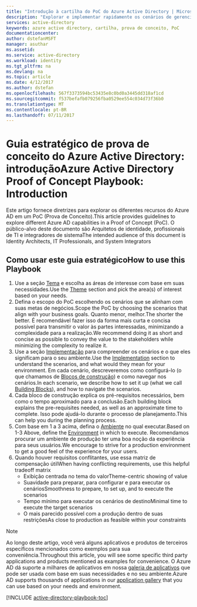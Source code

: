 ```yaml
---
title: "Introdução à cartilha do PoC do Azure Active Directory | Microsoft Docs"
description: "Explorar e implementar rapidamente os cenários de gerenciamento de identidades e acesso"
services: active-directory
keywords: azure active directory, cartilha, prova de conceito, PoC
documentationcenter: 
author: dstefanMSFT
manager: asuthar
ms.assetid: 
ms.service: active-directory
ms.workload: identity
ms.tgt_pltfrm: na
ms.devlang: na
ms.topic: article
ms.date: 4/12/2017
ms.author: dstefan
ms.openlocfilehash: 567f3373594bc53435e8c0bd0a3445dd318af1cd
ms.sourcegitcommit: f537befafb079256fba0529ee554c034d73f36b0
ms.translationtype: MT
ms.contentlocale: pt-BR
ms.lasthandoff: 07/11/2017
---
```

# <a name="azure-active-directory-proof-of-concept-playbook-introduction"></a><span data-ttu-id="9d671-104">Guia estratégico de prova de conceito do Azure Active Directory: introdução</span><span class="sxs-lookup"><span data-stu-id="9d671-104">Azure Active Directory Proof of Concept Playbook: Introduction</span></span>

<span data-ttu-id="9d671-105">Este artigo fornece diretrizes para explorar os diferentes recursos do Azure AD em um PoC (Prova de Conceito).</span><span class="sxs-lookup"><span data-stu-id="9d671-105">This article provides guidelines to explore different Azure AD capabilities in a Proof of Concept (PoC).</span></span> <span data-ttu-id="9d671-106">O público-alvo deste documento são Arquitetos de identidade, profissionais de TI e integradores de sistema</span><span class="sxs-lookup"><span data-stu-id="9d671-106">The intended audience of this document is Identity Architects, IT Professionals, and System Integrators</span></span>

## <a name="how-to-use-this-playbook"></a><span data-ttu-id="9d671-107">Como usar este guia estratégico</span><span class="sxs-lookup"><span data-stu-id="9d671-107">How to use this Playbook</span></span>

1. <span data-ttu-id="9d671-108">Use a seção [Tema](active-directory-playbook-ingredients.md#theme) e escolha as áreas de interesse com base em suas necessidades.</span><span class="sxs-lookup"><span data-stu-id="9d671-108">Use the [Theme](active-directory-playbook-ingredients.md#theme) section and pick the area(s) of interest based on your needs.</span></span>  
2. <span data-ttu-id="9d671-109">Defina o escopo do PoC escolhendo os cenários que se alinham com suas metas de negócios.</span><span class="sxs-lookup"><span data-stu-id="9d671-109">Scope the PoC by choosing the scenarios that align with your business goals.</span></span> <span data-ttu-id="9d671-110">Quanto menor, melhor.</span><span class="sxs-lookup"><span data-stu-id="9d671-110">The shorter the better.</span></span> <span data-ttu-id="9d671-111">É recomendável fazer isso da forma mais curta e concisa possível para transmitir o valor às partes interessadas, minimizando a complexidade para a realização.</span><span class="sxs-lookup"><span data-stu-id="9d671-111">We recommend doing it as short and concise as possible to convey the value to the stakeholders while minimizing the complexity to realize it.</span></span>  
3. <span data-ttu-id="9d671-112">Use a seção [Implementação](active-directory-playbook-implementation.md) para compreender os cenários e o que eles significam para o seu ambiente.</span><span class="sxs-lookup"><span data-stu-id="9d671-112">Use the [Implementation](active-directory-playbook-implementation.md) section to understand the scenarios, and what would they mean for your environment.</span></span> <span data-ttu-id="9d671-113">Em cada cenário, descreveremos como configurá-lo (o que chamamos de [Blocos de construção](active-directory-playbook-building-blocks.md)) e como navegar nos cenários.</span><span class="sxs-lookup"><span data-stu-id="9d671-113">In each scenario, we describe how to set it up (what we call [Building Blocks](active-directory-playbook-building-blocks.md)), and how to navigate the scenarios.</span></span> 
4. <span data-ttu-id="9d671-114">Cada bloco de construção explica os pré-requisitos necessários, bem como o tempo aproximado para a conclusão.</span><span class="sxs-lookup"><span data-stu-id="9d671-114">Each building block explains the pre-requisites needed, as well as an approximate time to complete.</span></span> <span data-ttu-id="9d671-115">Isso pode ajudá-lo durante o processo de planejamento.</span><span class="sxs-lookup"><span data-stu-id="9d671-115">This can help you during the planning process.</span></span> 
5. <span data-ttu-id="9d671-116">Com base em 1 a 3 acima, defina o [Ambiente](active-directory-playbook-ingredients.md#environment) no qual executar.</span><span class="sxs-lookup"><span data-stu-id="9d671-116">Based on 1-3 Above, define the [Environment](active-directory-playbook-ingredients.md#environment) in which to execute.</span></span> <span data-ttu-id="9d671-117">Recomendamos procurar um ambiente de produção ter uma boa noção da experiência para seus usuários.</span><span class="sxs-lookup"><span data-stu-id="9d671-117">We encourage to strive for a production environment to get a good feel of the experience for your users.</span></span> 
6. <span data-ttu-id="9d671-118">Quando houver requisitos conflitantes, use essa matriz de compensação útil</span><span class="sxs-lookup"><span data-stu-id="9d671-118">When having conflicting requirements, use this helpful tradeoff matrix</span></span> 
   * <span data-ttu-id="9d671-119">Exibição centrada no tema do valor</span><span class="sxs-lookup"><span data-stu-id="9d671-119">Theme-centric showing of value</span></span>  
   * <span data-ttu-id="9d671-120">Suavidade para preparar, para configurar e para executar os cenários</span><span class="sxs-lookup"><span data-stu-id="9d671-120">Smoothness to prepare, to set up, and to execute the scenarios</span></span> 
   * <span data-ttu-id="9d671-121">Tempo mínimo para executar os cenários de destino</span><span class="sxs-lookup"><span data-stu-id="9d671-121">Minimal time to execute the target scenarios</span></span> 
   * <span data-ttu-id="9d671-122">O mais parecido possível com a produção dentro de suas restrições</span><span class="sxs-lookup"><span data-stu-id="9d671-122">As close to production as feasible within your constraints</span></span> 

>[!NOTE]
> <span data-ttu-id="9d671-123">Ao longo deste artigo, você verá alguns aplicativos e produtos de terceiros específicos mencionados como exemplos para sua conveniência.</span><span class="sxs-lookup"><span data-stu-id="9d671-123">Throughout this article, you will see some specific third party applications and products mentioned as examples for convenience.</span></span> <span data-ttu-id="9d671-124">O Azure AD dá suporte a milhares de aplicativos em nossa [galeria de aplicativos](https://azuremarketplace.microsoft.com/marketplace/apps/category/azure-active-directory-apps) que pode ser usada com base em suas necessidades e no seu ambiente.</span><span class="sxs-lookup"><span data-stu-id="9d671-124">Azure AD supports thousands of applications in our [application gallery](https://azuremarketplace.microsoft.com/marketplace/apps/category/azure-active-directory-apps) that you can use based on your needs and environment.</span></span> 



[!INCLUDE [active-directory-playbook-toc](../../includes/active-directory-playbook-steps.md)]